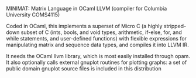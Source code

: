 MINIMAT: Matrix Language in OCaml LLVM (compiler for Columbia University COMS4115)

Coded in OCaml, this implements a superset of Micro C (a highly stripped-down 
subset of C (ints, bools, and void types, arithmetic, if-else, for, and 
while statements, and user-defined functions) with flexible expressions for
manipulating matrix and sequence data types, and compiles it into LLVM IR.

It needs the OCaml llvm library, which is most easily installed through opam.
It also optionally calls external gnuplot routines for plotting graphs: a set
of public domain gnuplot source files is included in this distribution
